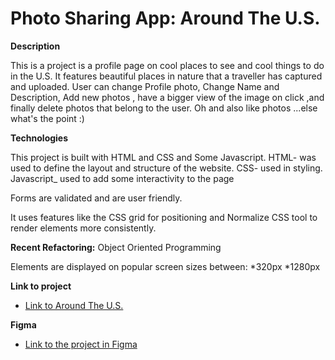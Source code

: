 # Photo Sharing App: Around The U.S.

**Description**

This is a project is a profile page on cool places to see and cool things to do in the U.S. It features beautiful places in nature that a traveller has captured and uploaded.
User can change Profile photo, Change Name and Description, Add new photos , have a bigger view of the image on click ,and finally delete photos that belong to the user. Oh and also like photos ...else what's the point :)

**Technologies**

This project is built with  HTML and CSS and Some Javascript.
HTML- was used to define the layout and structure of the website.
CSS- used in styling.
Javascript_ used to add some interactivity to the page

Forms are validated and are user friendly.

It uses features like the CSS grid for positioning and Normalize CSS tool to render elements more consistently.

**Recent Refactoring:** 
Object Oriented Programming

Elements are displayed on popular screen sizes between:
*320px
*1280px

**Link to project**

 * [Link to Around The U.S.](https://wilhelminatetteh.github.io/web_project_4/)


**Figma**

* [Link to the project in Figma](https://www.figma.com/file/mUgu8OSHWE0M6p6vfwmdu9/Sprint-4-Around-The-U.S.-desktop-mobile?node-id=0%3A1)


